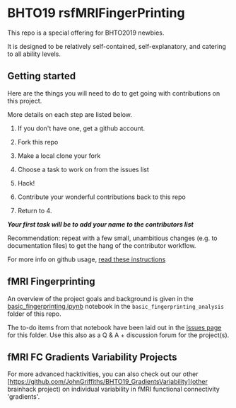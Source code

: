 # BHTO19 rsfMRIFingerPrinting

This repo is a special offering for BHTO2019 newbies. 

It is designed to be relatively self-contained, self-explanatory, and catering to all ability levels. 




## Getting started

Here are the things you will need to do to get going with contributions on this project.  

More details on each step are listed below. 


1. If you don't have one, get a github account. 

2. Fork this repo

3. Make a local clone your fork

4. Choose a task to work on from the issues list  

5. Hack!  

6. Contribute your wonderful contributions back to this repo

7. Return to 4. 


***Your first task will be to add your name to the contributors list***

Recommendation: repeat with a few small, unambitious changes (e.g. to documentation files) to get the hang of the contributor workflow. 


For more info on github usage, [read these instructions](https://github.com/JohnGriffiths/BHTO19_rsfMRIFingerPrinting/blob/master/github_usage.md)


## fMRI Fingerprinting

An overview of the project goals and background is given in the [basic_fingerprinting.ipynb](https://github.com/JohnGriffiths/BHTO19_rsfMRIFingerPrinting/blob/master/basic_fingerprinting_analysis/basic_fingerprinting.ipynb) notebook in the `basic_fingerprinting_analysis` folder of this repo. 

The to-do items from that notebook have been laid out in the [issues page](https://github.com/JohnGriffiths/BHTO19_rsfMRIFingerPrinting/issues) for this folder. Use this also as a Q & A + discussion forum for the project(s). 


## fMRI FC Gradients Variability Projects

For more advanced hacktivities, you can also check out our other [https://github.com/JohnGriffiths/BHTO19_GradientsVariability](other brainhack project) on individual variability in fMRI functional connectivity 'gradients'. 


